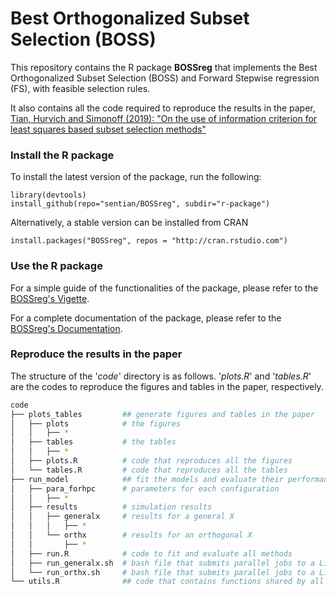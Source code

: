 # Best Orthogonalized Subset Selection (BOSS)
This repository contains the R package **BOSSreg** that implements the Best Orthogonalized Subset Selection (BOSS) and Forward Stepwise regression (FS), with feasible selection rules.

It also contains all the code required to reproduce the results in the paper,
[Tian, Hurvich and Simonoff (2019): "On the use of information criterion for least squares based subset selection methods"](https://github.com/sentian/BOSSreg/blob/master/paper/Tian2019.pdf)

### Install the R package
To install the latest version of the package, run the following:
```
library(devtools)
install_github(repo="sentian/BOSSreg", subdir="r-package")
```
Alternatively, a stable version can be installed from CRAN
```
install.packages("BOSSreg", repos = "http://cran.rstudio.com")
```

### Use the R package
For a simple guide of the functionalities of the package, please refer to the [BOSSreg's Vigette](https://github.com/sentian/BOSSreg/blob/master/r-package/vignettes/BOSSreg.pdf).

For a complete documentation of the package, please refer to the [BOSSreg's Documentation](https://github.com/sentian/BOSSreg/blob/master/BOSSreg_0.1.0.pdf).

### Reproduce the results in the paper
The structure of the '*code*' directory is as follows. '*plots.R*' and '*tables.R*' are the codes to reproduce the figures and tables in the paper, respectively.
```bash
code
├── plots_tables         ## generate figures and tables in the paper
│   ├── plots            # the figures
│   │   ├── *
│   ├── tables           # the tables
│   │   ├── *
│   ├── plots.R          # code that reproduces all the figures
│   └── tables.R         # code that reproduces all the tables
├── run_model            ## fit the models and evaluate their performances
│   ├── para_forhpc      # parameters for each configuration
│   │   ├── *
│   ├── results          # simulation results
│   │   ├── generalx     # results for a general X
│   │   │   ├── *
│   │   └── orthx        # results for an orthogonal X
│   │       ├── *
│   ├── run.R            # code to fit and evaluate all methods
│   ├── run_generalx.sh  # bash file that submits parallel jobs to a Linux server
│   └── run_orthx.sh     # bash file that submits parallel jobs to a Linux server
└── utils.R              ## code that contains functions shared by all the other R codes
```
